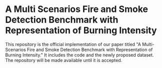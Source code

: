 # A Multi Scenarios Fire and Smoke Detection Benchmark with Representation of Burning Intensity

This repository is the official implementation of our paper titled "A Multi-Scenarios Fire and Smoke Detection Benchmark with Representation of Burning Intensity." It includes the code and the newly proposed dataset. The repository will be made available until it is accepted.
